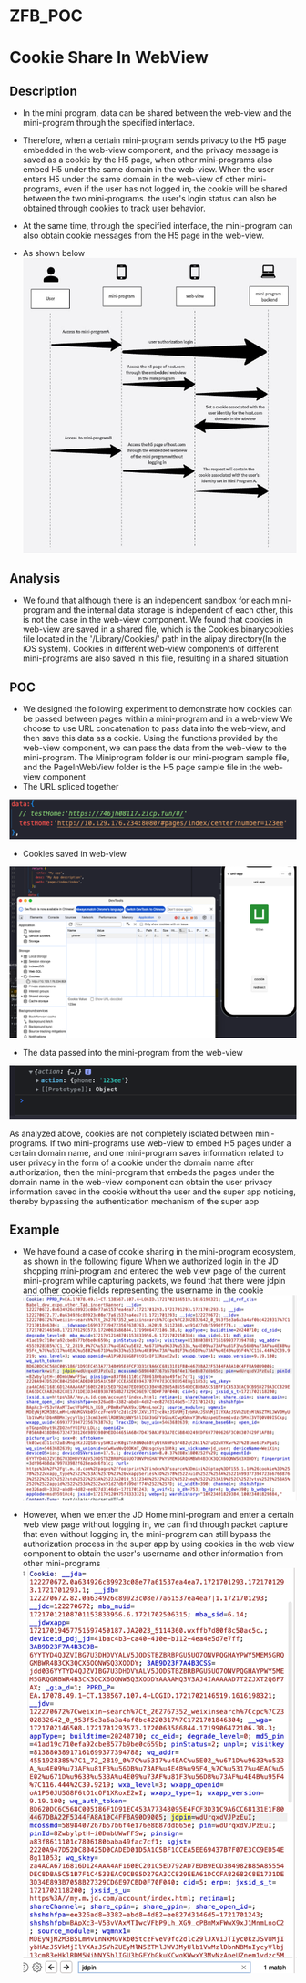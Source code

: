# ZFB_POC
# Cookie Share In WebView
## Description
* In the mini program, data can be shared between the web-view and the mini-program through the specified interface.
* Therefore, when a certain mini-program sends privacy to the H5 page embedded in the web-view component, and the privacy message is saved as a cookie by the H5 page, when other mini-programs also embed H5 under the same domain in the web-view. When the user enters H5 under the same domain in the web-view of other mini-programs, even if the user has not logged in, the cookie will be shared between the two mini-programs. the user's login status can also be obtained through cookies to track user behavior.

* At the same time, through the specified interface, the mini-program can also obtain cookie messages from the H5 page in the web-view.
* As shown below
![](static/DataFlow.jpg) 

## Analysis
* We found that although there is an independent sandbox for each mini-program and the internal data storage is independent of each other, this is not the case in the web-view component. We found that cookies in web-view are saved in a shared file, which is the Cookies.binarycookies file located in the '/Library/Cookies/' path in the alipay directory(In the iOS system). Cookies in different web-view components of different mini-programs are also saved in this file, resulting in a shared situation

## POC
* We designed the following experiment to demonstrate how cookies can be passed between pages within a mini-program and in a web-view
We choose to use URL concatenation to pass data into the web-view, and then save this data as a cookie. Using the functions provided by the web-view component, we can pass the data from the web-view to the mini-program.
The Miniprogram folder is our mini-program sample file, and the PageInWebView folder is the H5 page sample file in the web-view component
* The URL spliced together

![alt text](static/src.png)
* Cookies saved in web-view

![alt text](static/DataInWeb-viewCookie.png)
* The data passed into the mini-program from the web-view

![alt text](static/DataInPost.png)

As analyzed above, cookies are not completely isolated between mini-programs. If two mini-programs use web-view to embed H5 pages under a certain domain name, and one mini-program saves information related to user privacy in the form of a cookie under the domain name after authorization, then the mini-program that embeds the pages under the domain name in the web-view component can obtain the user privacy information saved in the cookie without the user and the super app noticing, thereby bypassing the authentication mechanism of the super app

## Example
* We have found a case of cookie sharing in the mini-program ecosystem, as shown in the following figure
When we authorized login in the JD shopping mini-program and entered the web view page of the current mini-program while capturing packets, we found that there were jdpin and other cookie fields representing the username in the cookie
  ![alt text](static/image.png)

* However, when we enter the JD Home mini-program and enter a certain web view page without logging in, we can find through packet capture that even without logging in, the mini-program can still bypass the authorization process in the super app by using cookies in the web view component to obtain the user's username and other information from other mini-programs
  ![alt text](static/image_1.png)



